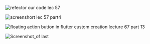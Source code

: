 ![refector our code lec 57](https://user-images.githubusercontent.com/74317499/100258565-09f42980-2f69-11eb-9a97-8d991e232399.jpeg)

![screenshort lec 57 part4](https://user-images.githubusercontent.com/74317499/100259397-fac1ab80-2f69-11eb-9af6-844c5aa99f4d.jpeg)

![floating action button in flutter  custom creation  lecture 67  part 13](https://user-images.githubusercontent.com/74317499/100259988-b551ae00-2f6a-11eb-9707-df85ac616639.png)

![Screenshot_of last ](https://user-images.githubusercontent.com/74317499/100260321-16798180-2f6b-11eb-93d5-326fd2e0b8a1.png)
